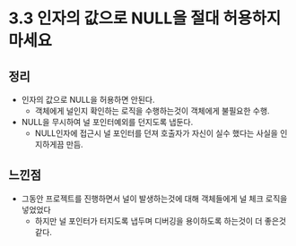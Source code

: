 
# 3.3 인자의 값으로 NULL을 절대 허용하지 마세요

## 정리
- 인자의 값으로 NULL을 허용하면 안된다.
    - 객체에게 널인지 확인하는 로직을 수행하는것이 객체에게 불필요한 수행.
- NULL을 무시하여 널 포인터예외를 던지도록 냅둔다.
    - NULL인자에 접근시 널 포인터를 던져 호출자가 자신이 실수 했다는 사실을 인지하게끔 만듬. 

## 느낀점

- 그동안 프로젝트를 진행하면서 널이 발생하는것에 대해 객체들에게 널 체크 로직을 넣었었다
    - 하지만 널 포인터가 터지도록 냅두며 디버깅을 용이하도록 하는것이 더 좋은것 같다.
